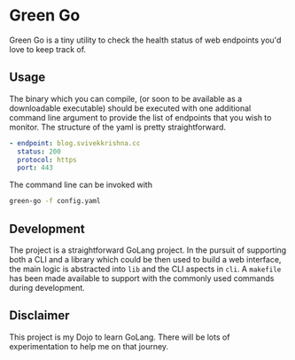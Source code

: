# Green Go

Green Go is a tiny utility to check the health status of web endpoints you'd love to keep
track of.

## Usage

The binary which you can compile, (or soon to be available as a downloadable executable) should
be executed with one additional command line argument to provide the list of endpoints that you
wish to monitor. The structure of the yaml is pretty straightforward.

```yaml
- endpoint: blog.svivekkrishna.cc
  status: 200
  protocol: https   
  port: 443 
```

The command line can be invoked with

```bash
green-go -f config.yaml
```

## Development

The project is a straightforward GoLang project. In the pursuit of supporting both a CLI and a 
library which could be then used to build a web interface, the main logic is abstracted into `lib`
and the CLI aspects in `cli`. A `makefile` has been made available to support with the commonly
used commands during development.

## Disclaimer

This project is my Dojo to learn GoLang. There will be lots of experimentation to help me on that
journey.